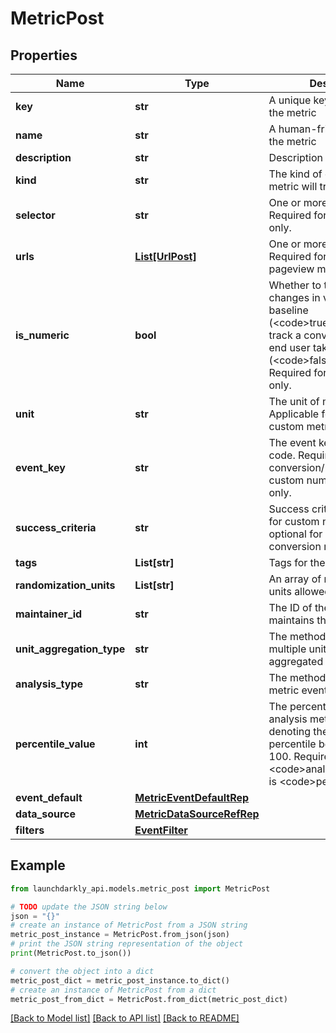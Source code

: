 # MetricPost


## Properties

Name | Type | Description | Notes
------------ | ------------- | ------------- | -------------
**key** | **str** | A unique key to reference the metric | 
**name** | **str** | A human-friendly name for the metric | [optional] 
**description** | **str** | Description of the metric | [optional] 
**kind** | **str** | The kind of event your metric will track | 
**selector** | **str** | One or more CSS selectors. Required for click metrics only. | [optional] 
**urls** | [**List[UrlPost]**](UrlPost.md) | One or more target URLs. Required for click and pageview metrics only. | [optional] 
**is_numeric** | **bool** | Whether to track numeric changes in value against a baseline (&lt;code&gt;true&lt;/code&gt;) or to track a conversion when an end user takes an action (&lt;code&gt;false&lt;/code&gt;). Required for custom metrics only. | [optional] 
**unit** | **str** | The unit of measure. Applicable for numeric custom metrics only. | [optional] 
**event_key** | **str** | The event key to use in your code. Required for custom conversion/binary and custom numeric metrics only. | [optional] 
**success_criteria** | **str** | Success criteria. Required for custom numeric metrics, optional for custom conversion metrics. | [optional] 
**tags** | **List[str]** | Tags for the metric | [optional] 
**randomization_units** | **List[str]** | An array of randomization units allowed for this metric | [optional] 
**maintainer_id** | **str** | The ID of the member who maintains this metric | [optional] 
**unit_aggregation_type** | **str** | The method by which multiple unit event values are aggregated | [optional] 
**analysis_type** | **str** | The method for analyzing metric events | [optional] 
**percentile_value** | **int** | The percentile for the analysis method. An integer denoting the target percentile between 0 and 100. Required when &lt;code&gt;analysisType&lt;/code&gt; is &lt;code&gt;percentile&lt;/code&gt;. | [optional] 
**event_default** | [**MetricEventDefaultRep**](MetricEventDefaultRep.md) |  | [optional] 
**data_source** | [**MetricDataSourceRefRep**](MetricDataSourceRefRep.md) |  | [optional] 
**filters** | [**EventFilter**](EventFilter.md) |  | [optional] 

## Example

```python
from launchdarkly_api.models.metric_post import MetricPost

# TODO update the JSON string below
json = "{}"
# create an instance of MetricPost from a JSON string
metric_post_instance = MetricPost.from_json(json)
# print the JSON string representation of the object
print(MetricPost.to_json())

# convert the object into a dict
metric_post_dict = metric_post_instance.to_dict()
# create an instance of MetricPost from a dict
metric_post_from_dict = MetricPost.from_dict(metric_post_dict)
```
[[Back to Model list]](../README.md#documentation-for-models) [[Back to API list]](../README.md#documentation-for-api-endpoints) [[Back to README]](../README.md)


